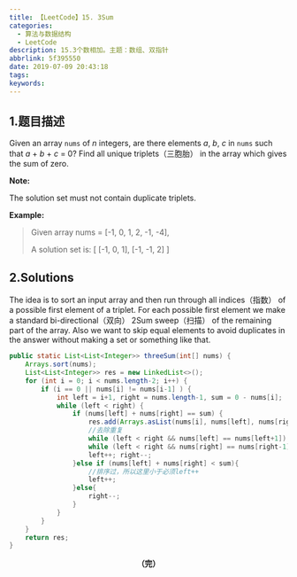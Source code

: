 ```yaml
---
title: 【LeetCode】15. 3Sum
categories:
  - 算法与数据结构
  - LeetCode
description: 15.3个数相加。主题：数组、双指针
abbrlink: 5f395550
date: 2019-07-09 20:43:18
tags:
keywords:
---
```


## 1.题目描述

Given an array `nums` of *n* integers, are there elements *a*, *b*, *c* in `nums` such that *a* + *b* + *c* = 0? Find all unique triplets（三胞胎） in the array which gives the sum of zero.

**Note:**

The solution set must not contain duplicate triplets.

**Example:**

> Given array nums = [-1, 0, 1, 2, -1, -4],
>
> A solution set is:
> [
>   [-1, 0, 1],
>   [-1, -1, 2]
> ]

## 2.Solutions

The idea is to sort an input array and then run through all indices（指数） of a possible first element of a triplet. For each possible first element we make a standard bi-directional（双向） 2Sum sweep（扫描） of the remaining part of the array. Also we want to skip equal elements to avoid duplicates in the answer without making a set or something like that.

~~~java
public static List<List<Integer>> threeSum(int[] nums) {
    Arrays.sort(nums);
    List<List<Integer>> res = new LinkedList<>(); 
    for (int i = 0; i < nums.length-2; i++) {
        if (i == 0 || nums[i] != nums[i-1] ) {
            int left = i+1, right = nums.length-1, sum = 0 - nums[i];
            while (left < right) {
                if (nums[left] + nums[right] == sum) {
                    res.add(Arrays.asList(nums[i], nums[left], nums[right]));
                    //去除重复
                    while (left < right && nums[left] == nums[left+1]) left++;
                    while (left < right && nums[right] == nums[right-1]) right--;
                    left++; right--;
                }else if (nums[left] + nums[right] < sum){
                    //排序过，所以这里小于必须left++
                    left++;
                }else{
                    right--;
                }
            }
        }
    }
    return res;
}
~~~

<center><font style="font-weight:bold">（完）</font></center>

